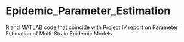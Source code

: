 # Epidemic_Parameter_Estimation
R and MATLAB code that coincide with Project IV report on Parameter Estimation of Multi-Strain Epidemic Models
